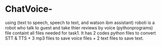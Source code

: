 # ChatVoice-
using (text to speech, speech to text, and watson ibm assistant)
roboti is a robot who talk to guest and take thier reviews by voice 
(pythonprograms) file containt all files needed for task1.
It has 2 codes python files to convert STT & TTS  + 3 mp3 files to save voice files + 2 text files to save text.
